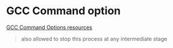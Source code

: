 # GCC Command option

[GCC Command Options resources](https://gcc.gnu.org/onlinedocs/gcc-10.3.0/gcc/Invoking-GCC.html#Invoking-GCC)


>also allowed to stop this process at any intermediate stage

